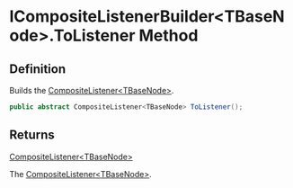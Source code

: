 # ICompositeListenerBuilder&lt;TBaseNode&gt;.ToListener Method
## Definition

Builds the [CompositeListener&lt;TBaseNode&gt;](MrKWatkins.Ast.Listening.CompositeListener-1.md).

```c#
public abstract CompositeListener<TBaseNode> ToListener();
```

## Returns

[CompositeListener&lt;TBaseNode&gt;](MrKWatkins.Ast.Listening.CompositeListener-1.md)

The [CompositeListener&lt;TBaseNode&gt;](MrKWatkins.Ast.Listening.CompositeListener-1.md).
